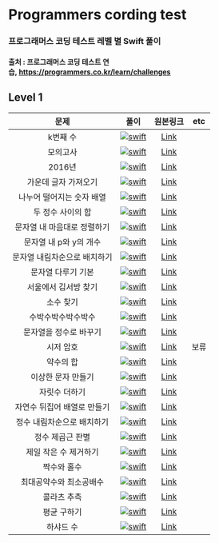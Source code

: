 

# Programmers cording test
### 프로그래머스 코딩 테스트 레벨 별 Swift 풀이
#### 출처 : 프로그래머스 코딩 테스트 연습, https://programmers.co.kr/learn/challenges

## Level 1

|   문제   | 풀이 | 원본링크 | etc |
|:---:|:---:|:---:|:---:|
|k번째 수|[![swift](https://user-images.githubusercontent.com/56147047/69217704-93348b80-0bb2-11ea-84ff-355f49e5ff61.png)](https://github.com/smilenam/Programmers_cording_test/blob/master/CordingTest/Level%201/Kdigit.swift)|[Link](https://programmers.co.kr/learn/courses/30/lessons/42748)|
|모의고사|[![swift](https://user-images.githubusercontent.com/56147047/69217704-93348b80-0bb2-11ea-84ff-355f49e5ff61.png)](https://github.com/smilenam/Programmers_cording_test/blob/master/CordingTest/Level%201/MockTest.swift)|[Link](https://programmers.co.kr/learn/courses/30/lessons/42840)|
|2016년|[![swift](https://user-images.githubusercontent.com/56147047/69217704-93348b80-0bb2-11ea-84ff-355f49e5ff61.png)](https://github.com/smilenam/Programmers_cording_test/blob/master/CordingTest/Level%201/year2016.swift)|[Link](https://programmers.co.kr/learn/courses/30/lessons/12901)|
|가운데 글자 가져오기|[![swift](https://user-images.githubusercontent.com/56147047/69217704-93348b80-0bb2-11ea-84ff-355f49e5ff61.png)](https://github.com/smilenam/Programmers_cording_test/blob/master/CordingTest/Level%201/CenterWord.swift)|[Link](https://programmers.co.kr/learn/courses/30/lessons/12903)|
|나누어 떨어지는 숫자 배열|[![swift](https://user-images.githubusercontent.com/56147047/69217704-93348b80-0bb2-11ea-84ff-355f49e5ff61.png)](https://github.com/smilenam/Programmers_cording_test/blob/master/CordingTest/Level%201/ArrayDivision.swift)|[Link](https://programmers.co.kr/learn/courses/30/lessons/12910)|
|두 정수 사이의 합|[![swift](https://user-images.githubusercontent.com/56147047/69217704-93348b80-0bb2-11ea-84ff-355f49e5ff61.png)](https://github.com/smilenam/Programmers_cording_test/blob/master/CordingTest/Level%201/NumberSum.swift)|[Link](https://programmers.co.kr/learn/courses/30/lessons/12912)|
|문자열 내 마음대로 정렬하기|[![swift](https://user-images.githubusercontent.com/56147047/69217704-93348b80-0bb2-11ea-84ff-355f49e5ff61.png)](https://github.com/smilenam/Programmers_cording_test/blob/master/CordingTest/Level%201/AlignmentStrings.swift)|[Link](https://programmers.co.kr/learn/courses/30/lessons/12915)|
|문자열 내 p와 y의 개수|[![swift](https://user-images.githubusercontent.com/56147047/69217704-93348b80-0bb2-11ea-84ff-355f49e5ff61.png)](https://github.com/smilenam/Programmers_cording_test/blob/master/CordingTest/Level%201/PYCount.swift)|[Link](https://programmers.co.kr/learn/courses/30/lessons/12916)|
|문자열 내림차순으로 배치하기|[![swift](https://user-images.githubusercontent.com/56147047/69217704-93348b80-0bb2-11ea-84ff-355f49e5ff61.png)](https://github.com/smilenam/Programmers_cording_test/blob/master/CordingTest/Level%201/WordDescending.swift)|[Link](https://programmers.co.kr/learn/courses/30/lessons/12917)|
|문자열 다루기 기본|[![swift](https://user-images.githubusercontent.com/56147047/69217704-93348b80-0bb2-11ea-84ff-355f49e5ff61.png)](https://github.com/smilenam/Programmers_cording_test/blob/master/CordingTest/Level%201/StringHandling.swift)|[Link](https://programmers.co.kr/learn/courses/30/lessons/12918)|
|서울에서 김서방 찾기|[![swift](https://user-images.githubusercontent.com/56147047/69217704-93348b80-0bb2-11ea-84ff-355f49e5ff61.png)](https://github.com/smilenam/Programmers_cording_test/blob/master/CordingTest/Level%201/SeoulKim.swift)|[Link](https://programmers.co.kr/learn/courses/30/lessons/12919)|
|소수 찾기|[![swift](https://user-images.githubusercontent.com/56147047/69217704-93348b80-0bb2-11ea-84ff-355f49e5ff61.png)](https://github.com/smilenam/Programmers_cording_test/blob/master/CordingTest/Level%201/GetPrime.swift)|[Link](https://programmers.co.kr/learn/courses/30/lessons/12921)|
|수박수박수박수박수|[![swift](https://user-images.githubusercontent.com/56147047/69217704-93348b80-0bb2-11ea-84ff-355f49e5ff61.png)](https://github.com/smilenam/Programmers_cording_test/blob/master/CordingTest/Level%201/Watermelon.swift)|[Link](https://programmers.co.kr/learn/courses/30/lessons/12922)|
|문자열을 정수로 바꾸기|[![swift](https://user-images.githubusercontent.com/56147047/69217704-93348b80-0bb2-11ea-84ff-355f49e5ff61.png)](https://github.com/smilenam/Programmers_cording_test/blob/master/CordingTest/Level%201/StringToInt.swift)|[Link](https://programmers.co.kr/learn/courses/30/lessons/12925)|
|시저 암호|[![swift](https://user-images.githubusercontent.com/56147047/69217704-93348b80-0bb2-11ea-84ff-355f49e5ff61.png)](https://github.com/smilenam/Programmers_cording_test/blob/master/CordingTest/Level%201/CaesarCipher.swift)|[Link](https://programmers.co.kr/learn/courses/30/lessons/12926)|보류|
|약수의 합|[![swift](https://user-images.githubusercontent.com/56147047/69217704-93348b80-0bb2-11ea-84ff-355f49e5ff61.png)](https://github.com/smilenam/Programmers_cording_test/blob/master/CordingTest/Level%201/SumFactor.swift)|[Link](https://programmers.co.kr/learn/courses/30/lessons/12928)|
|이상한 문자 만들기|[![swift](https://user-images.githubusercontent.com/56147047/69217704-93348b80-0bb2-11ea-84ff-355f49e5ff61.png)](https://github.com/smilenam/Programmers_cording_test/blob/master/CordingTest/Level%201/StrangeCharacter.swift)|[Link](https://programmers.co.kr/learn/courses/30/lessons/12930)|
|자릿수 더하기|[![swift](https://user-images.githubusercontent.com/56147047/69217704-93348b80-0bb2-11ea-84ff-355f49e5ff61.png)](https://github.com/smilenam/Programmers_cording_test/blob/master/CordingTest/Level%201/DigitsSum.swift)|[Link](https://programmers.co.kr/learn/courses/30/lessons/12931)|
|자연수 뒤집어 배열로 만들기|[![swift](https://user-images.githubusercontent.com/56147047/69217704-93348b80-0bb2-11ea-84ff-355f49e5ff61.png)](https://github.com/smilenam/Programmers_cording_test/blob/master/CordingTest/Level%201/ReverseNumber.swift)|[Link](https://programmers.co.kr/learn/courses/30/lessons/12932)|
|정수 내림차순으로 배치하기|[![swift](https://user-images.githubusercontent.com/56147047/69217704-93348b80-0bb2-11ea-84ff-355f49e5ff61.png)](https://github.com/smilenam/Programmers_cording_test/blob/master/CordingTest/Level%201/NumDescending.swift)|[Link](https://programmers.co.kr/learn/courses/30/lessons/12933)|
|정수 제곱근 판별|[![swift](https://user-images.githubusercontent.com/56147047/69217704-93348b80-0bb2-11ea-84ff-355f49e5ff61.png)](https://github.com/smilenam/Programmers_cording_test/blob/master/CordingTest/Level%201/NumSquareRoot.swift)|[Link](https://programmers.co.kr/learn/courses/30/lessons/12934)|
|제일 작은 수 제거하기|[![swift](https://user-images.githubusercontent.com/56147047/69217704-93348b80-0bb2-11ea-84ff-355f49e5ff61.png)](https://github.com/smilenam/Programmers_cording_test/blob/master/CordingTest/Level%201/SmallestNumDelete..swift)|[Link](https://programmers.co.kr/learn/courses/30/lessons/12935)|
|짝수와 홀수|[![swift](https://user-images.githubusercontent.com/56147047/69217704-93348b80-0bb2-11ea-84ff-355f49e5ff61.png)](https://github.com/smilenam/Programmers_cording_test/blob/master/CordingTest/Level%201/EvenOddNumber.swift)|[Link](https://programmers.co.kr/learn/courses/30/lessons/12937)|
|최대공약수와 최소공배수|[![swift](https://user-images.githubusercontent.com/56147047/69217704-93348b80-0bb2-11ea-84ff-355f49e5ff61.png)](https://github.com/smilenam/Programmers_cording_test/blob/master/CordingTest/Level%201/GcdLcm.swift)|[Link](https://programmers.co.kr/learn/courses/30/lessons/12940)|
|콜라츠 추측|[![swift](https://user-images.githubusercontent.com/56147047/69217704-93348b80-0bb2-11ea-84ff-355f49e5ff61.png)](https://github.com/smilenam/Programmers_cording_test/blob/master/CordingTest/Level%201/CollatzConjecture.swift)|[Link](https://programmers.co.kr/learn/courses/30/lessons/12943)|
|평균 구하기|[![swift](https://user-images.githubusercontent.com/56147047/69217704-93348b80-0bb2-11ea-84ff-355f49e5ff61.png)](https://github.com/smilenam/Programmers_cording_test/blob/master/CordingTest/Level%201/Averaging.swift)|[Link](https://programmers.co.kr/learn/courses/30/lessons/12944)|
|하샤드 수|[![swift](https://user-images.githubusercontent.com/56147047/69217704-93348b80-0bb2-11ea-84ff-355f49e5ff61.png)](https://github.com/smilenam/Programmers_cording_test/blob/master/CordingTest/Level%201/HarshadNumber.swift)|[Link](https://programmers.co.kr/learn/courses/30/lessons/12947)|
